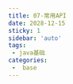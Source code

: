 ```yaml
---
title: 07-常用API
date: 2028-12-15
sticky: 1
sidebar: 'auto'
tags:
 - java基础
categories:
 -  base
---
```

